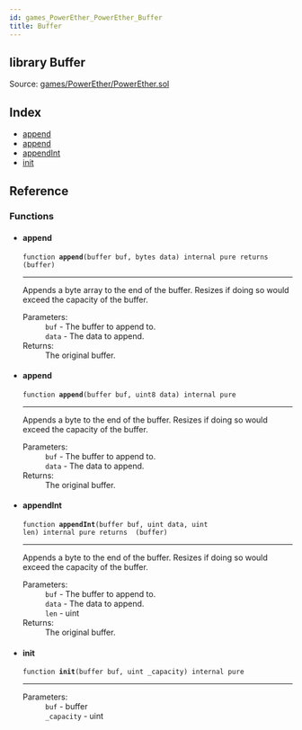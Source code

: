 ```yaml
---
id: games_PowerEther_PowerEther_Buffer
title: Buffer
---
```


<div class="contract-doc"><div class="contract"><h2 class="contract-header"><span class="contract-kind">library</span> Buffer</h2><div class="source">Source: <a href="https://github.com/FriendlyUser/solidity-smart-contracts//blob/v0.2.0/contracts/games/PowerEther/PowerEther.sol" target="_blank">games/PowerEther/PowerEther.sol</a></div></div><div class="index"><h2>Index</h2><ul><li><a href="games_PowerEther_PowerEther_Buffer.html#append">append</a></li><li><a href="games_PowerEther_PowerEther_Buffer.html#append">append</a></li><li><a href="games_PowerEther_PowerEther_Buffer.html#appendInt">appendInt</a></li><li><a href="games_PowerEther_PowerEther_Buffer.html#init">init</a></li></ul></div><div class="reference"><h2>Reference</h2><div class="functions"><h3>Functions</h3><ul><li><div class="item function"><span id="append" class="anchor-marker"></span><h4 class="name">append</h4><div class="body"><code class="signature">function <strong>append</strong><span>(buffer buf, bytes data) </span><span>internal </span><span>pure </span><span>returns  (buffer) </span></code><hr/><div class="description"><p>Appends a byte array to the end of the buffer. Resizes if doing so would exceed the capacity of the buffer.</p></div><dl><dt><span class="label-parameters">Parameters:</span></dt><dd><div><code>buf</code> - The buffer to append to.</div><div><code>data</code> - The data to append.</div></dd><dt><span class="label-return">Returns:</span></dt><dd>The original buffer.</dd></dl></div></div></li><li><div class="item function"><span id="append" class="anchor-marker"></span><h4 class="name">append</h4><div class="body"><code class="signature">function <strong>append</strong><span>(buffer buf, uint8 data) </span><span>internal </span><span>pure </span></code><hr/><div class="description"><p>Appends a byte to the end of the buffer. Resizes if doing so would exceed the capacity of the buffer.</p></div><dl><dt><span class="label-parameters">Parameters:</span></dt><dd><div><code>buf</code> - The buffer to append to.</div><div><code>data</code> - The data to append.</div></dd><dt><span class="label-return">Returns:</span></dt><dd>The original buffer.</dd></dl></div></div></li><li><div class="item function"><span id="appendInt" class="anchor-marker"></span><h4 class="name">appendInt</h4><div class="body"><code class="signature">function <strong>appendInt</strong><span>(buffer buf, uint data, uint len) </span><span>internal </span><span>pure </span><span>returns  (buffer) </span></code><hr/><div class="description"><p>Appends a byte to the end of the buffer. Resizes if doing so would exceed the capacity of the buffer.</p></div><dl><dt><span class="label-parameters">Parameters:</span></dt><dd><div><code>buf</code> - The buffer to append to.</div><div><code>data</code> - The data to append.</div><div><code>len</code> - uint</div></dd><dt><span class="label-return">Returns:</span></dt><dd>The original buffer.</dd></dl></div></div></li><li><div class="item function"><span id="init" class="anchor-marker"></span><h4 class="name">init</h4><div class="body"><code class="signature">function <strong>init</strong><span>(buffer buf, uint _capacity) </span><span>internal </span><span>pure </span></code><hr/><dl><dt><span class="label-parameters">Parameters:</span></dt><dd><div><code>buf</code> - buffer</div><div><code>_capacity</code> - uint</div></dd></dl></div></div></li></ul></div></div></div>
